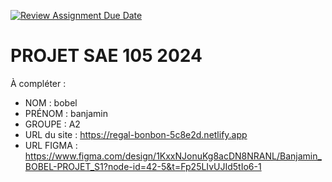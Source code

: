 [![Review Assignment Due Date](https://classroom.github.com/assets/deadline-readme-button-22041afd0340ce965d47ae6ef1cefeee28c7c493a6346c4f15d667ab976d596c.svg)](https://classroom.github.com/a/tqlspz30)
# PROJET SAE 105 2024

À compléter :

- NOM : bobel
- PRÉNOM : banjamin
- GROUPE : A2
- URL du site : https://regal-bonbon-5c8e2d.netlify.app
- URL FIGMA : https://www.figma.com/design/1KxxNJonuKg8acDN8NRANL/Banjamin_BOBEL-PROJET_S1?node-id=42-5&t=Fp25LIvUJId5tIo6-1
